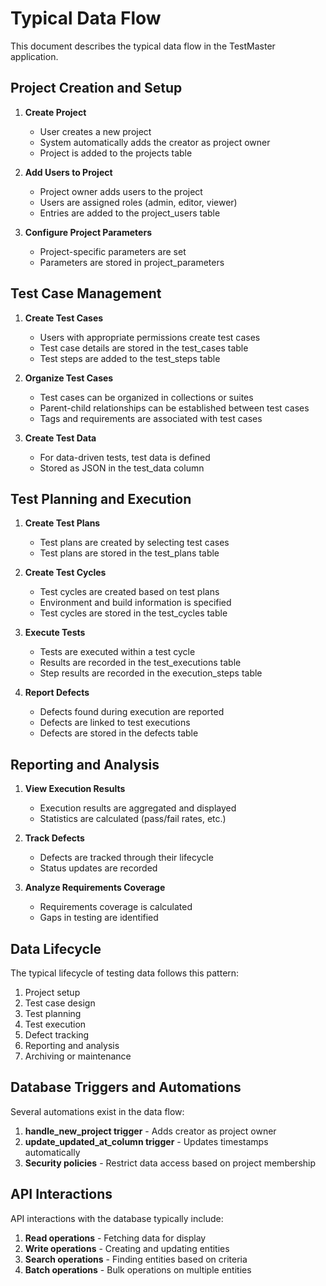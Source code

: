 
# Typical Data Flow

This document describes the typical data flow in the TestMaster application.

## Project Creation and Setup

1. **Create Project**
   - User creates a new project
   - System automatically adds the creator as project owner
   - Project is added to the projects table

2. **Add Users to Project**
   - Project owner adds users to the project
   - Users are assigned roles (admin, editor, viewer)
   - Entries are added to the project_users table

3. **Configure Project Parameters**
   - Project-specific parameters are set
   - Parameters are stored in project_parameters

## Test Case Management

1. **Create Test Cases**
   - Users with appropriate permissions create test cases
   - Test case details are stored in the test_cases table
   - Test steps are added to the test_steps table

2. **Organize Test Cases**
   - Test cases can be organized in collections or suites
   - Parent-child relationships can be established between test cases
   - Tags and requirements are associated with test cases

3. **Create Test Data**
   - For data-driven tests, test data is defined
   - Stored as JSON in the test_data column

## Test Planning and Execution

1. **Create Test Plans**
   - Test plans are created by selecting test cases
   - Test plans are stored in the test_plans table

2. **Create Test Cycles**
   - Test cycles are created based on test plans
   - Environment and build information is specified
   - Test cycles are stored in the test_cycles table

3. **Execute Tests**
   - Tests are executed within a test cycle
   - Results are recorded in the test_executions table
   - Step results are recorded in the execution_steps table

4. **Report Defects**
   - Defects found during execution are reported
   - Defects are linked to test executions
   - Defects are stored in the defects table

## Reporting and Analysis

1. **View Execution Results**
   - Execution results are aggregated and displayed
   - Statistics are calculated (pass/fail rates, etc.)

2. **Track Defects**
   - Defects are tracked through their lifecycle
   - Status updates are recorded

3. **Analyze Requirements Coverage**
   - Requirements coverage is calculated
   - Gaps in testing are identified

## Data Lifecycle

The typical lifecycle of testing data follows this pattern:

1. Project setup
2. Test case design 
3. Test planning
4. Test execution
5. Defect tracking
6. Reporting and analysis
7. Archiving or maintenance

## Database Triggers and Automations

Several automations exist in the data flow:

1. **handle_new_project trigger** - Adds creator as project owner
2. **update_updated_at_column trigger** - Updates timestamps automatically
3. **Security policies** - Restrict data access based on project membership

## API Interactions

API interactions with the database typically include:

1. **Read operations** - Fetching data for display
2. **Write operations** - Creating and updating entities
3. **Search operations** - Finding entities based on criteria
4. **Batch operations** - Bulk operations on multiple entities
